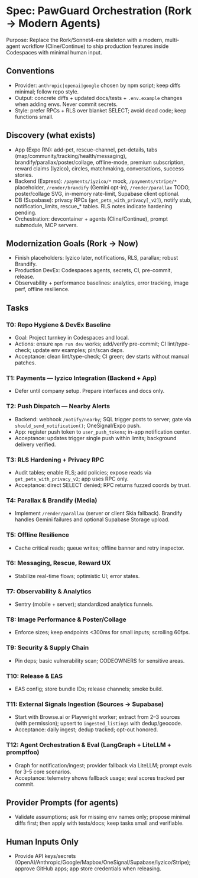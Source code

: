 # Spec: PawGuard Orchestration (Rork → Modern Agents)

Purpose: Replace the Rork/Sonnet4-era skeleton with a modern, multi-agent workflow (Cline/Continue) to ship production features inside Codespaces with minimal human input.

## Conventions
- Provider: `anthropic|openai|google` chosen by npm script; keep diffs minimal; follow repo style.
- Output: concrete diffs + updated docs/tests + `.env.example` changes when adding envs. Never commit secrets.
- Style: prefer RPCs + RLS over blanket SELECT; avoid dead code; keep functions small.

## Discovery (what exists)
- App (Expo RN): add-pet, rescue-channel, pet-details, tabs (map/community/tracking/health/messaging), brandify/parallax/poster/collage, offline-mode, premium subscription, reward claims (Iyzico), circles, matchmaking, conversations, success stories.
- Backend (Express): `/payments/iyzico/*` mock, `/payments/stripe/*` placeholder, `/render/brandify` (Gemini opt-in), `/render/parallax` TODO, poster/collage SVG, in-memory rate-limit, Supabase client optional.
- DB (Supabase): privacy RPCs (`get_pets_with_privacy[_v2]`), notify stub, notification_limits, rescue_* tables. RLS notes indicate hardening pending.
- Orchestration: devcontainer + agents (Cline/Continue), prompt submodule, MCP servers.

## Modernization Goals (Rork → Now)
- Finish placeholders: Iyzico later, notifications, RLS, parallax; robust Brandify.
- Production DevEx: Codespaces agents, secrets, CI, pre-commit, release.
- Observability + performance baselines: analytics, error tracking, image perf, offline resilience.

## Tasks

### T0: Repo Hygiene & DevEx Baseline
- Goal: Project turnkey in Codespaces and local.
- Actions: ensure `npm run dev` works; add/verify pre-commit; CI lint/type-check; update env examples; pin/scan deps.
- Acceptance: clean lint/type-check; CI green; dev starts without manual patches.

### T1: Payments — Iyzico Integration (Backend + App)
- Defer until company setup. Prepare interfaces and docs only.

### T2: Push Dispatch — Nearby Alerts
- Backend: webhook `/notify/nearby`; SQL trigger posts to server; gate via `should_send_notification()`; OneSignal/Expo push.
- App: register push token to `user_push_tokens`; in-app notification center.
- Acceptance: updates trigger single push within limits; background delivery verified.

### T3: RLS Hardening + Privacy RPC
- Audit tables; enable RLS; add policies; expose reads via `get_pets_with_privacy_v2`; app uses RPC only.
- Acceptance: direct SELECT denied; RPC returns fuzzed coords by trust.

### T4: Parallax & Brandify (Media)
- Implement `/render/parallax` (server or client Skia fallback). Brandify handles Gemini failures and optional Supabase Storage upload.

### T5: Offline Resilience
- Cache critical reads; queue writes; offline banner and retry inspector.

### T6: Messaging, Rescue, Reward UX
- Stabilize real-time flows; optimistic UI; error states.

### T7: Observability & Analytics
- Sentry (mobile + server); standardized analytics funnels.

### T8: Image Performance & Poster/Collage
- Enforce sizes; keep endpoints <300ms for small inputs; scrolling 60fps.

### T9: Security & Supply Chain
- Pin deps; basic vulnerability scan; CODEOWNERS for sensitive areas.

### T10: Release & EAS
- EAS config; store bundle IDs; release channels; smoke build.

### T11: External Signals Ingestion (Sources → Supabase)
- Start with Browse.ai or Playwright worker; extract from 2–3 sources (with permission); upsert to `ingested_listings` with dedup/geocode.
- Acceptance: daily ingest; dedup tracked; opt-out honored.

### T12: Agent Orchestration & Eval (LangGraph + LiteLLM + promptfoo)
- Graph for notification/ingest; provider fallback via LiteLLM; prompt evals for 3–5 core scenarios.
- Acceptance: telemetry shows fallback usage; eval scores tracked per commit.

## Provider Prompts (for agents)
- Validate assumptions; ask for missing env names only; propose minimal diffs first; then apply with tests/docs; keep tasks small and verifiable.

## Human Inputs Only
- Provide API keys/secrets (OpenAI/Anthropic/Google/Mapbox/OneSignal/Supabase/Iyzico/Stripe); approve GitHub apps; app store credentials when releasing.

